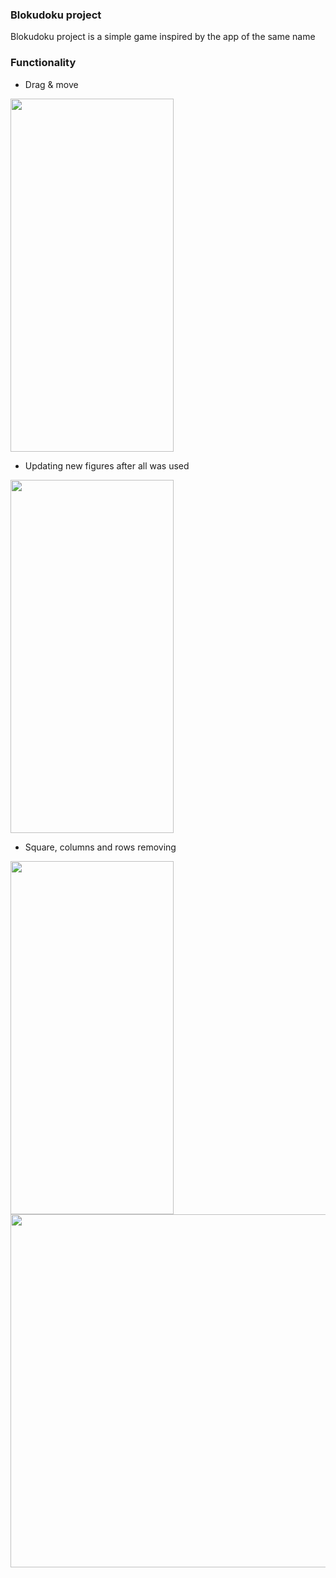 ### Blokudoku project

Blokudoku project is a simple game inspired by the app of the same name

### Functionality

- Drag & move
<img src="https://s10.gifyu.com/images/download-1d1f331dc5a406e09.gif" width="261" height="565"/>

- Updating new figures after all was used
<img src="https://s10.gifyu.com/images/downloadc21369d4a2982ad6.gif" width="261" height="565"/>

- Square, columns and rows removing 
<img src="https://s10.gifyu.com/images/download-2ede094bea5fdce25.gif" width="261" height="565"/> 
<img src="https://s10.gifyu.com/images/download-3a3e48de96dd0c9c9.gif width="261" height="565"/>

